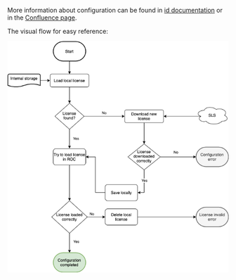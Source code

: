 More information about configuration can be found in [id documentation](/id/doc/modalities_configuration.md) or in the [Confluence page](https://simprints.atlassian.net/wiki/spaces/CS/pages/1404010541/Modality+configuration+-+face).

The visual flow for easy reference:

![face configuration](/face/doc/face_configuration.png)